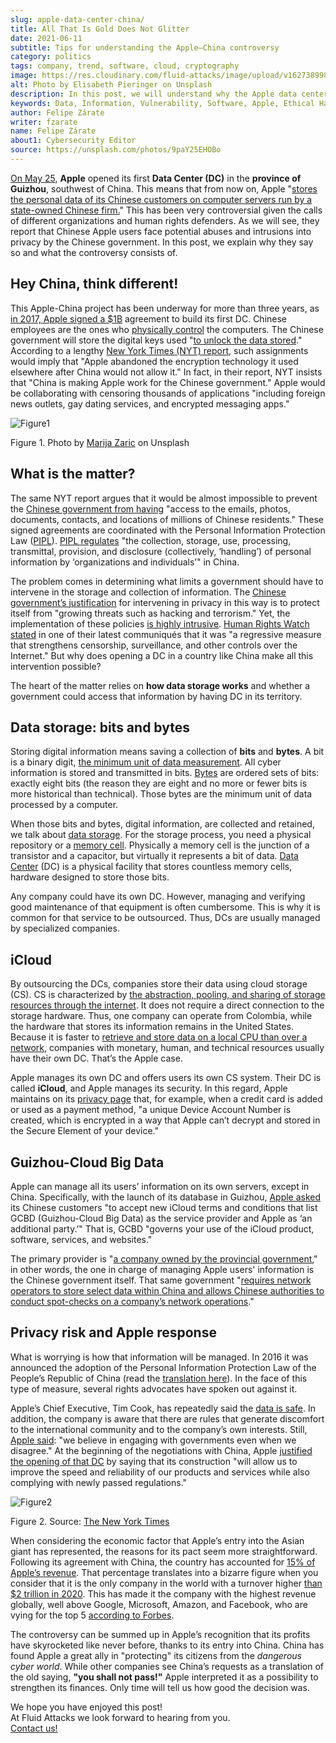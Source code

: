 ```yaml
---
slug: apple-data-center-china/
title: All That Is Gold Does Not Glitter
date: 2021-06-11
subtitle: Tips for understanding the Apple–China controversy
category: politics
tags: company, trend, software, cloud, cryptography
image: https://res.cloudinary.com/fluid-attacks/image/upload/v1627389989/blog/apple-data-center-china/cover-apple-data-center-china_lihdpl.webp
alt: Photo by Elisabeth Pieringer on Unsplash
description: In this post, we will understand why the Apple data center inaugurated in Guizhou reopened the controversy over data privacy in China.
keywords: Data, Information, Vulnerability, Software, Apple, Ethical Hacking, China, Chinese, Pentesting
author: Felipe Zárate
writer: fzarate
name: Felipe Zárate
about1: Cybersecurity Editor
source: https://unsplash.com/photos/9paY25EHOBo
---
```


[On May 25](https://appleinsider.com/articles/21/05/27/first-apple-data-center-in-china-officially-commences-operations),
**Apple** opened its first **Data Center (DC)**
in the **province of Guizhou**, southwest of China.
This means that from now on, Apple
"[stores the personal data of its Chinese customers
on computer servers run by a state-owned Chinese firm.](https://www.bangkokpost.com/tech/2117731/censorship-surveillance-and-profits-hard-bargain-for-apple-in-china)"
This has been very controversial given the calls
of different organizations and human rights defenders.
As we will see,
they report that Chinese Apple users face potential abuses
and intrusions into privacy by the Chinese government.
In this post,
we explain why they say so and what the controversy consists of.

## Hey China, think different!

This Apple-China project
has been underway for more than three years,
as [in 2017, Apple signed a $1B](https://news.cgtn.com/news/2021-05-27/Apple-s-China-data-center-starts-operation-10BTZQKlCWA/index.html)
agreement to build its first DC.
Chinese employees are the ones who
[physically control](https://www.nytimes.com/2021/05/17/technology/apple-china-censorship-data.html)
the computers.
The Chinese government will store the digital keys used
"[to unlock the data stored](https://www.datacenterdynamics.com/en/news/apples-chinese-data-centers-store-encryption-keys-in-same-facility-as-user-data/)."
According to a lengthy
[New York Times (NYT) report](https://www.nytimes.com/2021/05/17/technology/apple-china-censorship-data.html?smid=url-share),
such assignments would imply that
"Apple abandoned the encryption technology
it used elsewhere after China would not allow it."
In fact, in their report,
NYT insists that "China is making Apple work for the Chinese government."
Apple would be collaborating with censoring thousands of applications
"including foreign news outlets,
gay dating services, and encrypted messaging apps."

<div class="imgblock">

![Figure1](https://res.cloudinary.com/fluid-attacks/image/upload/v1623358302/blog/apple-data-center-china/figure1_tnwmxz.webp)

<div class="title">

Figure 1. Photo by [Marija Zaric](https://unsplash.com/photos/Vdz1YQgDQz8) on Unsplash

</div>

</div>

## What is the matter?

The same NYT report argues that it would be almost impossible to prevent the
[Chinese government from having](https://www.nytimes.com/2021/05/17/technology/apple-china-censorship-data.html)
"access to the emails, photos, documents, contacts,
and locations of millions of Chinese residents."
These signed agreements are coordinated with the
Personal Information Protection Law
([PIPL](https://www.newamerica.org/cybersecurity-initiative/digichina/blog/chinas-draft-personal-information-protection-law-full-translation/)).
[PIPL regulates](https://www.newamerica.org/cybersecurity-initiative/digichina/blog/how-will-chinas-privacy-law-apply-to-the-chinese-state/)
"the collection, storage, use, processing, transmittal, provision,
and disclosure (collectively, ‘handling’)
of personal information by ‘organizations and individuals’" in China.

The problem comes in determining
what limits a government should have
to intervene in the storage and collection of information.
The [Chinese government’s justification](https://www.business-humanrights.org/fr/derni%C3%A8res-actualit%C3%A9s/china-adopts-cyber-security-law-in-face-of-overseas-opposition/)
for intervening in privacy in this way
is to protect itself from
"growing threats such as hacking and terrorism."
Yet, the implementation of these policies
[is highly intrusive](https://www.reuters.com/article/us-china-parliament-cyber-idUSKBN132049).
[Human Rights Watch stated](https://www.hrw.org/news/2016/11/06/china-abusive-cybersecurity-law-set-be-passed)
in one of their latest communiqués that it was
"a regressive measure that strengthens censorship,
surveillance, and other controls over the Internet."
But why does opening a DC
in a country like China make all this intervention possible?

The heart of the matter relies on **how data storage works**
and whether a government could access
that information by having DC in its territory.

## Data storage: bits and bytes

Storing digital information means saving a collection of **bits** and **bytes**.
A bit is a binary digit,
[the minimum unit of data measurement](https://www.redhat.com/sysadmin/bits-vs-bytes).
All cyber information is stored and transmitted in bits.
[Bytes](https://kb.iu.edu/d/ackw)
are ordered sets of bits: exactly eight bits
(the reason they are eight and no more
or fewer bits is more historical than technical).
Those bytes are the minimum unit of data processed by a computer.

When those bits and bytes, digital information, are collected and retained,
we talk about [data storage](https://www.redhat.com/en/topics/data-storage).
For the storage process, you need a physical repository or a
[memory cell](https://computer.howstuffworks.com/ram.htm).
Physically a memory cell is the junction of a transistor and a capacitor,
but virtually it represents a bit of data.
[Data Center](https://www.cpisolutions.com/blog/what-is-a-data-center/) (DC)
is a physical facility that stores countless memory cells,
hardware designed to store those bits.

Any company could have its own DC.
However, managing and verifying good maintenance
of that equipment is often cumbersome.
This is why it is common for that service to be outsourced.
Thus, DCs are usually managed by specialized companies.

<div>
<cta-banner
buttontxt="Read more"
link="/solutions/devsecops/"
title="Get started with Fluid Attacks' DevSecOps solution right now"
/>
</div>

## iCloud

By outsourcing the DCs,
companies store their data using cloud storage (CS).
CS is characterized by
[the abstraction, pooling, and sharing of storage resources through the internet](https://www.redhat.com/en/topics/data-storage/what-is-cloud-storage).
It does not require a direct connection to the storage hardware.
Thus, one company can operate from Colombia,
while the hardware that stores its information remains in the United States.
Because it is faster to
[retrieve and store data on a local CPU than over a network](https://www.redhat.com/sysadmin/bits-vs-bytes),
companies with monetary, human,
and technical resources usually have their own DC.
That’s the Apple case.

Apple manages its own DC and offers users its own CS system.
Their DC is called **iCloud**, and Apple manages its security.
In this regard, Apple maintains on its
[privacy page](https://www.apple.com/privacy/features/)
that, for example, when a credit card is added or used as a payment method,
"a unique Device Account Number is created,
which is encrypted in a way that
Apple can’t decrypt and stored in the Secure Element of your device."

## Guizhou-Cloud Big Data

Apple can manage all its users’ information on its own servers,
except in China. Specifically, with the launch of its database in Guizhou,
[Apple asked](https://www.bangkokpost.com/tech/2117731/censorship-surveillance-and-profits-hard-bargain-for-apple-in-china)
its Chinese customers
"to accept new iCloud terms and conditions that
list GCBD (Guizhou-Cloud Big Data)
as the service provider and Apple as ‘an additional party.’"
That is, GCBD "governs your use of the iCloud
product, software, services, and websites."

The primary provider is
"[a company owned by the provincial government](https://global.chinadaily.com.cn/a/201806/07/WS5b1888fba31001b82571e9d1.html),"
in other words, the one in charge of managing Apple users'
information is the Chinese government itself.
That same government
"[requires
network operators to store select data within China and allows Chinese
authorities to conduct spot-checks on a company’s network
operations](https://thediplomat.com/2017/06/chinas-cybersecurity-law-what-you-need-to-know/)."

## Privacy risk and Apple response

What is worrying is how that information will be managed.
In 2016 it was announced the adoption of the
Personal Information Protection Law of the People’s Republic of China
(read the
[translation here](https://www.newamerica.org/cybersecurity-initiative/digichina/blog/chinas-draft-personal-information-protection-law-full-translation/)).
In the face of this type of measure,
several rights advocates have spoken out against it.

Apple’s Chief Executive, Tim Cook,
has repeatedly said the
[data is safe](https://www.bangkokpost.com/tech/2117731/censorship-surveillance-and-profits-hard-bargain-for-apple-in-china).
In addition, the company is aware that there are rules
that generate discomfort to the international community
and to the company’s own interests.
Still,
[Apple said](https://www.nytimes.com/2017/07/12/business/apple-china-data-center-cybersecurity.html):
"we believe in engaging with governments even when we disagree."
At the beginning of the negotiations with China,
Apple
[justified the opening of that DC](https://www.nytimes.com/2017/07/12/business/apple-china-data-center-cybersecurity.html)
by saying that its construction
"will allow us to improve
the speed and reliability of our products
and services while also complying with newly passed regulations."

<div class="imgblock">

![Figure2](https://res.cloudinary.com/fluid-attacks/image/upload/v1623358298/blog/apple-data-center-china/figure2_pmmnob.webp)

<div class="title">

Figure 2. Source: [The New York
Times](https://www.nytimes.com/2020/08/19/technology/apple-2-trillion.html)

</div>

</div>

When considering the economic factor that Apple’s entry
into the Asian giant has represented,
the reasons for its pact seem more straightforward.
Following its agreement with China,
the country has accounted for
[15% of Apple’s revenue](https://www.bbc.com/news/business-57395094).
That percentage translates into a bizarre figure when you consider
that it is the only company in the world with a turnover higher
[than $2 trillion in 2020](https://www.nytimes.com/2020/08/19/technology/apple-2-trillion.html).
This has made it the company with the highest revenue globally,
well above Google, Microsoft, Amazon, and Facebook,
who are vying for the top 5
[according to Forbes](https://www.forbes.com/the-worlds-most-valuable-brands/#67d38cd7119c).

The controversy can be summed up
in Apple’s recognition that its profits have skyrocketed like never
before, thanks to its entry into China.
China has found Apple a great ally in "protecting"
its citizens from the *dangerous cyber world*.
While other companies see China’s requests
as a translation of the old saying, **"you shall not pass\!"**
Apple interpreted it as a possibility to strengthen its finances.
Only time will tell us how good the decision was.

We hope you have enjoyed this post!\
At Fluid Attacks we look forward to hearing from you.\
[Contact us\!](../../contact-us/)
